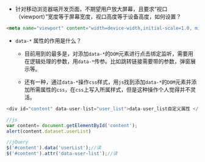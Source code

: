 
* 针对移动浏览器端开发页面，不期望用户放大屏幕，且要求“视口（viewport）”宽度等于屏幕宽度，视口高度等于设备高度，如何设置？

```html
<meta name="viewport" content="width=device-width,initial-scale=1.0, minimum-scale=1.0, maximum-scale=1.0, user-scalable=no"/>
```

* `data-*` 属性的作用是什么？

	* 目前用到的最多是，对添加`data-*`的`DOM`元素进行点击绑定监听，需要用在逻辑处理的参数，用`data-*`传参。比如跳转链接需要带的参数，弹窗展示等。

	* 还有一种，通过`data-*`操作`css`样式，用`js`找到添加`data-*`的`DOM`元素并添加所需属性的`css`，在`css`上写入所属样式，但是这种操作个人觉得并不灵活。

```JavaScript
<div id="content" data-user-list="user_list">data-user_list自定义属性 </div>

//js
var content= document.getElementById('content');
alert(content.dataset.userList)

//jQuery
$('#content').data('userList');//读
$('#content').attr('data-user-list');//读
```